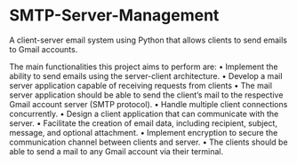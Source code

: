 # SMTP-Server-Management
A client-server email system using Python that allows clients to send emails to Gmail accounts.

The main functionalities this project aims to perform are:
• Implement the ability to send emails using the server-client architecture.
• Develop a mail server application capable of receiving requests from clients
• The mail server application should be able to send the client’s mail to the respective Gmail account server (SMTP protocol).
• Handle multiple client connections concurrently.
• Design a client application that can communicate with the server.
• Facilitate the creation of email data, including recipient, subject, message, and optional attachment.
• Implement encryption to secure the communication channel between clients and server.
• The clients should be able to send a mail to any Gmail account via their terminal.
